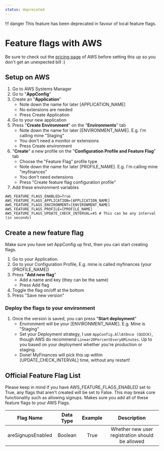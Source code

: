 ```yaml
---
status: deprecated
---
```


!!! danger
    This feature has been deprecated in favour of local feature flags.

# Feature flags with AWS

Be sure to check out the [pricing page](https://aws.amazon.com/config/pricing/) of AWS before setting this up so you don't get an
unexpected bill :)

## Setup on AWS

1. Go to AWS Systems Manager
2. Go to "**AppConfig**"
3. Create an "**Application**"
    - Note down the name for later [APPLICATION_NAME]
    - No extensions are needed
    - Press Create Application
4. Go to your new application
5. Press "**Create Environment**" on the "**Environments**" tab
    - Note down the name for later [ENVIRONMENT_NAME]. E.g. I'm calling mine "Staging"
    - You don't need a monitor or extensions
    - Press Create environment
6. "**Create**" a new profile on the "**Configuration Profile and Feature Flag**" tab
    - Choose the "Feature Flag" profile type
    - Note down the name for later [PROFILE_NAME]. E.g. I'm calling mine "myfinances"
    - You don't need extensions
    - Press "Create feature flag configuration profile"
7. Add these environment variables

```dotenv
AWS_FEATURE_FLAGS_ENABLED=True
AWS_FEATURE_FLAGS_APPLICATION=[APPLICATION_NAME]
AWS_FEATURE_FLAGS_ENVIRONMENT=[ENVIRONMENT_NAME]
AWS_FEATURE_FLAGS_PROFILE=[PROFILE_NAME]
AWS_FEATURE_FLAGS_UPDATE_CHECK_INTERVAL=45 # This can be any interval (in seconds)
```

## Create a new feature flag

Make sure you have set AppConfig up first, then you can start creating flags.

1. Go to your Application.
2. Go to your Configuration Profile, E.g. mine is called myfinances (your [PROFILE_NAME])
3. Press "**Add new flag**"
    - Add a name and key (they can be the same)
    - Press Add flag
4. Toggle the flag on/off at the bottom
5. Press "Save new version"

### Deploy the flags to your environment

1. Once the version is saved, you can press "**Start deployment**"
    - Environment will be your [ENVIRONMENT_NAME]. E.g. Mine is "Staging"
    - Set your Deployment strategy, I use `AppConfig.AllAtOnce (QUICK)`, though AWS do recommend `Linear20PercentEvery6Minutes`.
      Up to you based on your deployment whether you're production or staging.
    - Done! MyFinances will pick this up within [UPDATE_CHECK_INTERVAL] time, without any restart!

## Official Feature Flag List

Please keep in mind if you have AWS_FEATURE_FLAGS_ENABLED set to True, any flags that aren't created will be set to False.
This may break core functionality such as allowing signups. Makes sure you add all of these feature flags to your AWS Flags.

|     Flag Name     | Data Type | Example |                   Description                   |
|:-----------------:|:---------:|:-------:|:-----------------------------------------------:|
| areSignupsEnabled |  Boolean  |  True   | Whether new user registration should be allowed |

